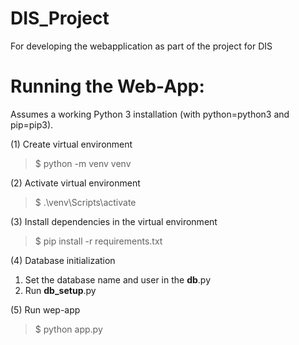 # DIS_Project

For developing the webapplication as part of the project for DIS

# Running the Web-App:

Assumes a working Python 3 installation (with python=python3 and pip=pip3).

(1) Create virtual environment

> $ python -m venv venv

(2) Activate virtual environment

> $ .\venv\Scripts\activate

(3) Install dependencies in the virtual environment

> $ pip install -r requirements.txt

(4) Database initialization

1. Set the database name and user in the **db**.py
2. Run **db_setup**.py

(5) Run wep-app

> $ python app.py
